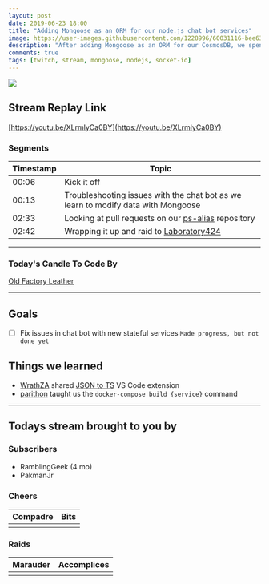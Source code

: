```yaml
---
layout: post
date: 2019-06-23 18:00
title: "Adding Mongoose as an ORM for our node.js chat bot services"
image: https://user-images.githubusercontent.com/1228996/60031116-bee63080-9669-11e9-8d03-0113393854a9.png
description: "After adding Mongoose as an ORM for our CosmosDB, we spent the stream troubleshooting issues with saving data to Cosmos and working through some socket.io communication problems."
comments: true
tags: [twitch, stream, mongoose, nodejs, socket-io]
---
```


<img src="{{page.image}}"/>

## Stream Replay Link

[https://youtu.be/XLrmlyCa0BY](https://youtu.be/XLrmlyCa0BY)

<!--more-->

### Segments

| Timestamp | Topic                                                                                               |
| ---       | ---                                                                                                 |
| 00:06     | Kick it off                                                                                         |
| 00:13     | Troubleshooting issues with the chat bot as we learn to modify data with Mongoose                   |
| 02:33     | Looking at pull requests on our [ps-alias](https://github.com/MichaelJolley/ps-alias) repository    |
| 02:42     | Wrapping it up and raid to [Laboratory424](https://twitch.tv/Laboratory424)                         |


---

### Today's Candle To Code By

[Old Factory Leather](https://amzn.to/2IHHPNJ)

---


## Goals

- [ ] Fix issues in chat bot with new stateful services `Made progress, but not done yet`


## Things we learned

- [WrathZA](https://twitch.tv/WrathZA) shared [JSON to TS](https://marketplace.visualstudio.com/items?itemName=MariusAlchimavicius.json-to-ts) VS Code extension
- [parithon](https://github.com/parithon) taught us the `docker-compose build {service}` command


---

## Todays stream brought to you by

### Subscribers

- RamblingGeek (4 mo)
- PakmanJr

### Cheers

| Compadre      | Bits      |
| ---           | ---       |
|               |           |

### Raids

| Marauder      | Accomplices   |
| ---           | ---           |
|               |               |

